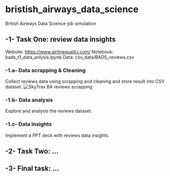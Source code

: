 # bristish_airways_data_science
British Airways Data Science job simulation

## -1- Task One: review data insights
Website: https://www.airlinequality.com/
Notebook: bads_t1_data_anlysis.ipynb
Data: csv_data/BADS_reviews.csv

### -1.a- Data scrapping & Cleaning
Collect reviews data using scrapping and cleaning and store result into CSV dataset.
![SkyTrax BA reviews scrapping](https://github.com/Teky-Teka/bristish_airways_data_science/blob/master/BADS%20SkyTrax%20review%20scrapping%20CE%202024-01-03%20%C3%A0%2017.02.04.png?raw=true)

### -1.b- Data analysis
Explore and analysis the reviews dataset.

### -1.c- Data insights
Implement a PPT deck with reviews data insights.

## -2- Task Two: ...

## -3- Final task: ...
